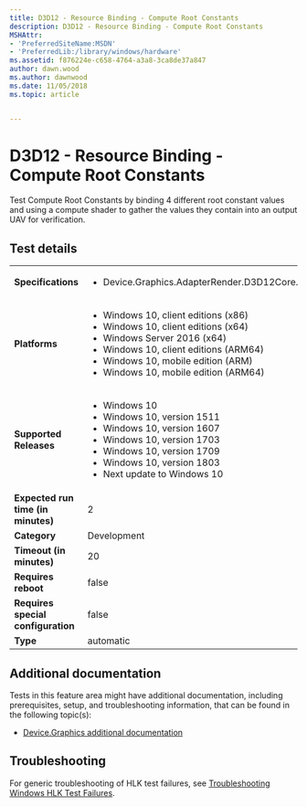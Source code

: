 ```yaml
---
title: D3D12 - Resource Binding - Compute Root Constants
description: D3D12 - Resource Binding - Compute Root Constants
MSHAttr:
- 'PreferredSiteName:MSDN'
- 'PreferredLib:/library/windows/hardware'
ms.assetid: f876224e-c658-4764-a3a8-3ca8de37a847
author: dawn.wood
ms.author: dawnwood
ms.date: 11/05/2018
ms.topic: article


---
```


# <span id="p_hlk_test.635f8a3a-56a2-4d0e-8b2b-b2808586b5d9"></span>D3D12 - Resource Binding - Compute Root Constants


Test Compute Root Constants by binding 4 different root constant values and using a compute shader to gather the values they contain into an output UAV for verification.

## Test details

|||
|---|---|
| **Specifications**  | <ul><li>Device.Graphics.AdapterRender.D3D12Core.CoreRequirement</li></ul> |  
| **Platforms**   | <ul><li>Windows 10, client editions (x86)</li><li>Windows 10, client editions (x64)</li><li>Windows Server 2016 (x64)</li><li>Windows 10, client editions (ARM64)</li><li>Windows 10, mobile edition (ARM)</li><li>Windows 10, mobile edition (ARM64)</li></ul> |
| **Supported Releases** | <ul><li>Windows 10</li><li>Windows 10, version 1511</li><li>Windows 10, version 1607</li><li>Windows 10, version 1703</li><li>Windows 10, version 1709</li><li>Windows 10, version 1803</li><li>Next update to Windows 10</li></ul> |
|**Expected run time (in minutes)**| 2 |
|**Category**| Development |
|**Timeout (in minutes)**| 20 |
|**Requires reboot**| false |
|**Requires special configuration**| false |
|**Type**| automatic |



## <span id="Additional_documentation"></span><span id="additional_documentation"></span><span id="ADDITIONAL_DOCUMENTATION"></span>Additional documentation


Tests in this feature area might have additional documentation, including prerequisites, setup, and troubleshooting information, that can be found in the following topic(s):

-   [Device.Graphics additional documentation](device-graphics-additional-documentation.md)

## <span id="Troubleshooting"></span><span id="troubleshooting"></span><span id="TROUBLESHOOTING"></span>Troubleshooting


For generic troubleshooting of HLK test failures, see [Troubleshooting Windows HLK Test Failures](../user/troubleshooting-windows-hlk-test-failures.md).










